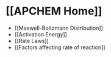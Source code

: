 # [[APCHEM Home]]

- [[Maxwell-Boltzmann Distribution]]
- [[Activation Energy]]
- [[Rate Laws]]
- [[Factors affecting rate of reaction]]
